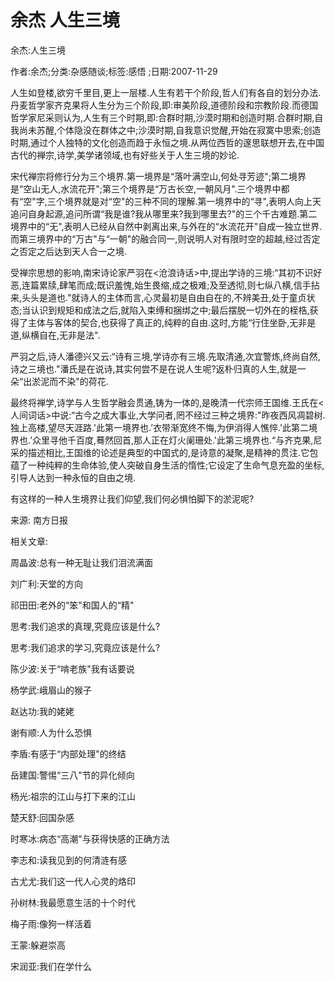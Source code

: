 # 余杰  人生三境    
    
余杰:人生三境    
作者:余杰;分类:杂感随谈;标签:感悟 ;日期:2007-11-29    
人生如登楼,欲穷千里目,更上一层楼.人生有若干个阶段,哲人们有各自的划分办法.丹麦哲学家齐克果将人生分为三个阶段,即:审美阶段,道德阶段和宗教阶段.而德国哲学家尼采则认为,人生有三个时期,即:合群时期,沙漠时期和创造时期.合群时期,自我尚未苏醒,个体隐没在群体之中;沙漠时期,自我意识觉醒,开始在寂寞中思索;创造时期,通过个人独特的文化创造而趋于永恒之境.从两位西哲的邃思联想开去,在中国古代的禅宗,诗学,美学诸领域,也有好些关于人生三境的妙论.    
宋代禅宗将修行分为三个境界.第一境界是“落叶满空山,何处寻芳迹";第二境界是“空山无人,水流花开";第三个境界是“万古长空,一朝风月".三个境界中都有“空"字,三个境界就是对“空"的三种不同的理解.第一境界中的“寻",表明人向上天追问自身起源,追问所谓“我是谁?我从哪里来?我到哪里去?"的三个千古难题.第二境界中的“无",表明人已经从自然中剥离出来,与外在的“水流花开"自成一独立世界.而第三境界中的“万古"与“一朝"的融合同一,则说明人对有限时空的超越,经过否定之否定之后达到天人合一之境.    
受禅宗思想的影响,南宋诗论家严羽在<沧浪诗话>中,提出学诗的三境:“其初不识好恶,连篇累牍,肆笔而成;既识羞愧,始生畏缩,成之极难;及至透彻,则七纵八横,信手拈来,头头是道也."就诗人的主体而言,心灵最初是自由自在的,不辨美丑,处于童贞状态;当认识到规矩和成法之后,就陷入束缚和捆绑之中;最后摆脱一切外在的桎梏,获得了主体与客体的契合,也获得了真正的,纯粹的自由.这时,方能“行住坐卧,无非是道,纵横自在,无非是法".    
严羽之后,诗人潘德兴又云:“诗有三境,学诗亦有三境.先取清通,次宜警炼,终尚自然,诗之三境也."潘氏是在说诗,其实何尝不是在说人生呢?返朴归真的人生,就是一朵“出淤泥而不染"的荷花.    
最终将禅学,诗学与人生哲学融会贯通,铸为一体的,是晚清一代宗师王国维.王氏在<人间词话>中说:“古今之成大事业,大学问者,罔不经过三种之境界:"昨夜西风凋碧树.独上高楼,望尽天涯路.'此第一境界也.’衣带渐宽终不悔,为伊消得人憔悴.'此第二境界也.’众里寻他千百度,蓦然回首,那人正在灯火阑珊处.'此第三境界也.“与齐克果,尼采的描述相比,王国维的论述是典型的中国式的,是诗意的凝聚,是精神的贯注.它包蕴了一种纯粹的生命体验,使人突破自身生活的惰性;它设定了生命气息充盈的坐标,引导人达到一种永恒的自由之境.    
有这样的一种人生境界让我们仰望,我们何必惧怕脚下的淤泥呢?    
来源: 南方日报    
    
相关文章:    
周晶波:总有一种无耻让我们泪流满面    
刘广利:天堂的方向    
祁田田:老外的“笨"和国人的“精"    
思考:我们追求的真理,究竟应该是什么?    
思考:我们追求的学习,究竟应该是什么?    
陈少波:关于“啃老族"我有话要说    
杨学武:峨眉山的猴子    
赵达功:我的姥姥    
谢有顺:人为什么恐惧    
李盾:有感于“内部处理"的终结    
岳建国:警惕“三八"节的异化倾向    
杨光:祖宗的江山与打下来的江山    
楚天舒:回国杂感    
时寒冰:病态“高潮"与获得快感的正确方法    
李志和:读我见到的何清涟有感    
古尤尤:我们这一代人心灵的烙印    
孙树林:我最愿意生活的十个时代    
梅子雨:像狗一样活着    
王蒙:躲避崇高    
宋润亚:我们在学什么
